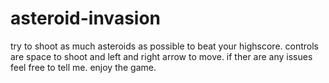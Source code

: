 # asteroid-invasion
try to shoot as much asteroids as possible to beat your highscore.
controls are space to shoot and left and right arrow to move.
 if ther are any issues feel free to tell me. enjoy the game.
